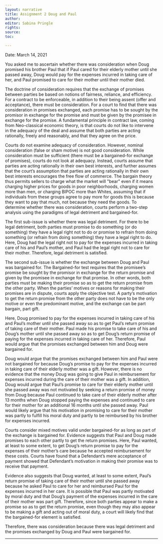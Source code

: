 ```yaml
---
layout: narrative
title: Assignment 2 Doug and Paul
author:
editor: Sabina Pringle
rights:
source:
toc:

---
```

Date: March 14, 2021

You asked me to ascertain whether there was consideration when Doug promised his brother Paul that if Paul cared for their elderly mother until she passed away, Doug would pay for the expenses incurred in taking care of her, and Paul promised to care for their mother until their mother died. 

The doctrine of consideration requires that the exchange of promises between parties be based on notions of fairness, reliance, and efficiency. For a contract to be enforceable, in addition to their being assent (offer and acceptance), there must be consideration. For a court to find that there was consideration in promises exchanged, each promise has to be sought by the promisor in exchange for the promise and must be given by the promisee in exchange for the promise. A fundamental principle in contract law, coming from Neo-classical economic theory, is that courts do not like to intervene in the adequacy of the deal and assume that both parties are acting rationally, freely and reasonably, and that they agree on the price.

Courts do not examine adequacy of consideration. However, nominal consideration (false or sham motive) is not good consideration. While consideration must be sufficient (there must be a bargained-for exchange of promises), courts do not look at adequacy. Instead, courts assume that parties are acting rationally in their own best interests, and further assumes that the court’s assumption that parties are acting rationally in their own best interests encourages the free flow of commerce. The bargain theory thus permits sellers to charge what the market will "bear" even if it means charging higher prices for goods in poor neighborhoods, charging women more than men, or charging BIPOC more than Whites, assuming that if individuals from these groups agree to pay more for goods this is because they want to pay that much, not because they need the goods. To determine whether there was consideration, courts perform a two-step analysis using the paradigms of legal detriment and bargained-for.

The first sub-issue is whether there was legal detriment. For there to be legal detriment, both parties must promise to do something (or do something) they have a legal right not to do or promise to refrain from doing something (or refrain from doing something) they have a legal right to do. Here, Doug had the legal right not to pay for the expenses incurred in taking care of his and Paul’s mother, and Paul had the legal right not to care for their mother. Therefore, legal detriment is satisfied.

The second sub-issue is whether the exchange between Doug and Paul was bargained for. The Bargained-for test requires that the promisee’s promise be sought by the promisor in exchange for the return promise and given by the promisee in exchange for that promise. In other words, both parties must be making their promise so as to get the return promise from the other party. When the parties’ motives or reasons for making their promises are in dispute, courts apply the objective test. A party’s motivation to get the return promise from the other party does not have to be the only motive or even the predominant motive, and the exchange can be part bargain, part gift.

Here, Doug promised to pay for the expenses incurred in taking care of his and Paul’s mother until she passed away so as to get Paul’s return promise of taking care of their mother. Paul made his promise to take care of his and Doug’s mother until she passed away so as to get Doug’s return promise of paying for the expenses incurred in taking care of her. Therefore, Paul would argue that the promises exchanged between him and Doug were bargained for.

Doug would argue that the promises exchanged between him and Paul were not bargained for because Doug’s promise to pay for the expenses incurred in taking care of their elderly mother was a gift. However, there is no evidence that the money Doug was going to give Paul in reimbursement for expenses incurred during the care of their mother was a gift. In addition, Doug would argue that Paul’s promise to care for their elderly mother until she passed away was not motivated by seeking a return promise of money from Doug because Paul continued to take care of their elderly mother after 13 months when Doug stopped paying the expenses and continued to care for their mother for an additional 16 months until she passed away. Paul would likely argue that his motivation in promising to care for their mother was partly to fulfill his moral duty and partly to be reimbursed by his brother for expenses incurred.

Courts consider mixed motives valid under bargained-for as long as part of the exchange is bargained for. Evidence suggests that Paul and Doug made promises to each other partly to get the return promises. Here, Paul wanted, at least to some extent, to get Doug’s return promise to pay for the expenses of their mother’s care because he accepted reimbursement for these costs. Courts have found that a Defendant’s mere acceptance of payment showed that Defendant’s motivation in making their promise was to receive that payment.

Evidence also suggests that Doug wanted, at least to some extent, Paul’s return promise of taking care of their mother until she passed away because he asked Paul to care for her and reimbursed Paul for the expenses incurred in her care. It is possible that Paul was partly motivated by moral duty and that Doug’s payment of the expenses incurred in the care of their mother was part gift. Therefore, since both parties appear to make a promise so as to get the return promise, even though they may also appear to be making a gift and acting out of moral duty, a court will likely find that the bargained-for element is satisfied.

Therefore, there was consideration because there was legal detriment and the promises exchanged by Doug and Paul were bargained for.


---
